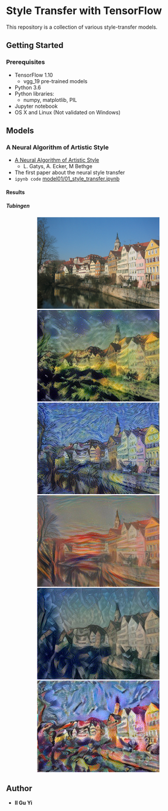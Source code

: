 # Style Transfer with TensorFlow

This repository is a collection of various style-transfer models.


## Getting Started

### Prerequisites
* TensorFlow 1.10
  * vgg_19 pre-trained models
* Python 3.6
* Python libraries:
  * numpy, matplotlib, PIL
* Jupyter notebook
* OS X and Linux (Not validated on Windows)


## Models

### A Neural Algorithm of Artistic Style
* [A Neural Algorithm of Artistic Style](https://arxiv.org/abs/1508.06576)
  * L. Gatys, A. Ecker, M Bethge
* The first paper about the neural style transfer 
* `ipynb code` [model01/01_style_transfer.ipynb](https://nbviewer.jupyter.org/github/ilguyi/style-transfer.tensorflow/blob/master/model01/01_style_transfer.ipynb)

#### Results
##### Tubingen
<div align="center">
<img src='./input_data/tubingen.jpg' height='250px'>
<img src='./results/tubingen_shipwreck_sw_0.05_cs_512_ss_512_tv_0.0001.jpg' height='250px'>
<img src='./results/tubingen_Gogh_The_Starry_Night_sw_0.01_cs_512_ss_512_tv_0.0001.jpg' height='250px'>
<img src='./results/tubingen_Munch_The_Scream_sw_0.01_cs_512_ss_512_tv_1e-05.jpg' height='250px'>
<img src='./results/tubingen_seated-nude_sw_0.05_cs_512_ss_512_tv_0.0001.jpg' height='250px'>
<img src='./results/tubingen_woman-with-hat-matisse_sw_0.1_cs_512_ss_512_tv_0.0001.jpg' height='250px'>
</div>





## Author
* **Il Gu Yi**
